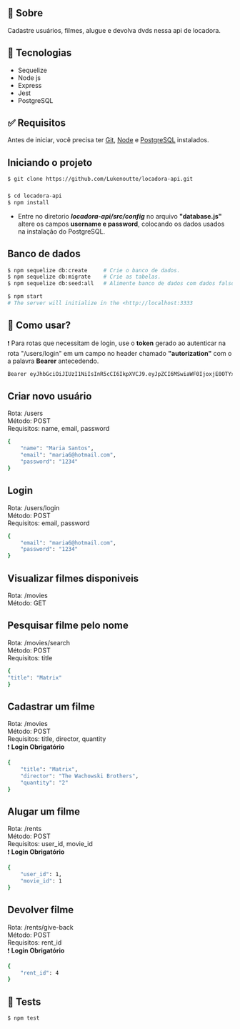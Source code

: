 ## 🎯 Sobre

Cadastre usuários, filmes, alugue e devolva dvds nessa api de locadora.


## 🚀 Tecnologias

- Sequelize
- Node js
- Express
- Jest
- PostgreSQL

## ✅ Requisitos

Antes de iniciar, você precisa ter [Git](https://git-scm.com), [Node](https://nodejs.org/en/) e [PostgreSQL](https://www.postgresql.org/) instalados.

## Iniciando o projeto
```bash
$ git clone https://github.com/Lukenoutte/locadora-api.git
```

### 

```bash
$ cd locadora-api
$ npm install
```
* Entre no diretorio **_locadora-api/src/config_** no arquivo __"database.js"__ altere os campos __username e password__, colocando os dados usados na instalação do PostgreSQL.

## Banco de dados

```bash
$ npm sequelize db:create     # Crie o banco de dados.
$ npm sequelize db:migrate    # Crie as tabelas.
$ npm sequelize db:seed:all   # Alimente banco de dados com dados falsos.
```

```bash
$ npm start
# The server will initialize in the <http://localhost:3333
```
## 📃 Como usar?

❗ Para rotas que necessitam de login, use o __token__ gerado ao autenticar na rota "/users/login"  em um campo no header chamado __"autorization"__ com o a palavra __Bearer__ antecedendo.
```bash
Bearer eyJhbGciOiJIUzI1NiIsInR5cCI6IkpXVCJ9.eyJpZCI6MSwiaWF0IjoxjE0OTYxMjA1LCJleHAiOjE2MTUwNDc2MDV9
```
##  Criar novo usuário

Rota: /users <br />
Método: POST <br />
Requisitos: name, email, password

```bash
{
	"name": "Maria Santos",
	"email": "maria6@hotmail.com",
	"password": "1234"
}
```

##  Login


Rota: /users/login <br />
Método: POST <br />
Requisitos: email, password

```bash
{
	"email": "maria6@hotmail.com",
	"password": "1234"
}
```


## Visualizar filmes disponiveis


Rota: /movies <br />
Método: GET <br />

##  Pesquisar filme pelo nome


Rota: /movies/search <br />
Método: POST <br />
Requisitos: title

```bash
{
"title": "Matrix"
}
```

##  Cadastrar um filme


Rota: /movies <br />
Método: POST <br />
Requisitos: title, director, quantity <br />
❗ __Login Obrigatório__ 

```bash
{
	"title": "Matrix",
	"director": "The Wachowski Brothers",
	"quantity": "2"
}
```

##  Alugar um filme


Rota: /rents <br />
Método: POST <br />
Requisitos: user_id, movie_id <br />
❗ __Login Obrigatório__ 

```bash
{
	"user_id": 1,
	"movie_id": 1
}
```

##  Devolver  filme


Rota: /rents/give-back <br />
Método: POST <br />
Requisitos: rent_id <br />
❗ __Login Obrigatório__ 

```bash
{
	"rent_id": 4
}
```

## 🔧 Tests

```bash
$ npm test
```

